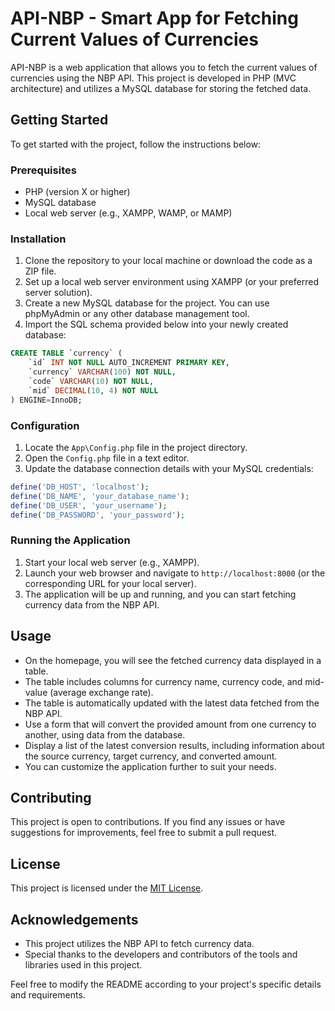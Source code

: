 # API-NBP - Smart App for Fetching Current Values of Currencies

API-NBP is a web application that allows you to fetch the current values of currencies using the NBP API. This project is developed in PHP 
(MVC architecture) and utilizes a MySQL database for storing the fetched data.

## Getting Started

To get started with the project, follow the instructions below:

### Prerequisites

- PHP (version X or higher)
- MySQL database
- Local web server (e.g., XAMPP, WAMP, or MAMP)

### Installation

1. Clone the repository to your local machine or download the code as a ZIP file.
2. Set up a local web server environment using XAMPP (or your preferred server solution).
3. Create a new MySQL database for the project. You can use phpMyAdmin or any other database management tool.
4. Import the SQL schema provided below into your newly created database:

```sql
CREATE TABLE `currency` (
    `id` INT NOT NULL AUTO_INCREMENT PRIMARY KEY,
    `currency` VARCHAR(100) NOT NULL,
    `code` VARCHAR(10) NOT NULL,
    `mid` DECIMAL(10, 4) NOT NULL
) ENGINE=InnoDB;
```

### Configuration

1. Locate the `App\Config.php` file in the project directory.
2. Open the `Config.php` file in a text editor.
3. Update the database connection details with your MySQL credentials:

```php
define('DB_HOST', 'localhost');
define('DB_NAME', 'your_database_name');
define('DB_USER', 'your_username');
define('DB_PASSWORD', 'your_password');
```

### Running the Application

1. Start your local web server (e.g., XAMPP).
2. Launch your web browser and navigate to `http://localhost:8000` (or the corresponding URL for your local server).
3. The application will be up and running, and you can start fetching currency data from the NBP API.

## Usage

- On the homepage, you will see the fetched currency data displayed in a table.
- The table includes columns for currency name, currency code, and mid-value (average exchange rate).
- The table is automatically updated with the latest data fetched from the NBP API.
- Use a form that will convert the provided amount from one currency to another, using data from the database.
- Display a list of the latest conversion results, including information about the source currency, target currency, and converted amount.
- You can customize the application further to suit your needs.

## Contributing

This project is open to contributions. If you find any issues or have suggestions for improvements, feel free to submit a pull request.

## License

This project is licensed under the [MIT License](https://opensource.org/licenses/MIT).

## Acknowledgements

- This project utilizes the NBP API to fetch currency data.
- Special thanks to the developers and contributors of the tools and libraries used in this project.

Feel free to modify the README according to your project's specific details and requirements.








